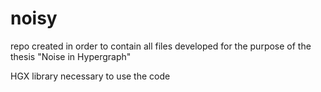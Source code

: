 # noisy

repo created in order to contain all files developed for the purpose of the thesis "Noise in Hypergraph"

HGX library necessary to use the code
